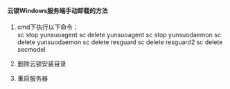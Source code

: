 #### 云锁Windows服务端手动卸载的方法

1. cmd下执行以下命令：         
        sc stop yunsuoagent
        sc delete yunsuoagent
        sc stop yunsuodaemon
        sc delete yunsuodaemon
        sc delete resguard
        sc delete resguard2
        sc delete secmodel    
2. 删除云锁安装目录
 
3. 重启服务器
